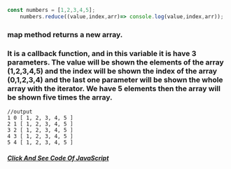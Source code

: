 ```javascript
const numbers = [1,2,3,4,5];
    numbers.reduce((value,index,arr)=> console.log(value,index,arr));
```
### map method returns a new array.
### It is a callback function, and in this variable it is have 3 parameters. The value will be shown the elements of the array (1,2,3,4,5) and the index will be shown the index of the array (0,1,2,3,4) and the last one parameter will be shown the whole array with the iterator. We have 5 elements then the array will be shown five times the array.


```output
//output
1 0 [ 1, 2, 3, 4, 5 ]
2 1 [ 1, 2, 3, 4, 5 ]
3 2 [ 1, 2, 3, 4, 5 ]
4 3 [ 1, 2, 3, 4, 5 ]
5 4 [ 1, 2, 3, 4, 5 ]
```
##### [Click And See Code Of JavaScript](../js/2.map.js)
